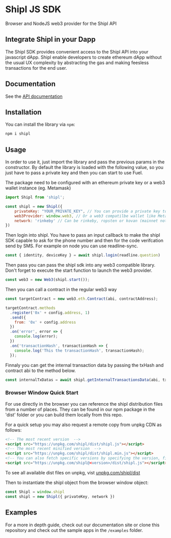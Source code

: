 # Shipl JS SDK

Browser and NodeJS web3 provider for the Shipl API

## Integrate Shipl in your Dapp

The Shipl SDK provides convenient access to the Shipl API into your javascript dApp.
Shipl enable developers to create ethereum dApp without the usual UX complexity by abstracting the gas and making feesless transactions for the end user.

## Documentation
See the [API documentation]('https://docs.shipl.co')

## Installation

You can install the library via `npm`:

```javascript
npm i shipl
```

## Usage

In order to use it, just import the library and pass the previous params in the constructor.
By default the library is loaded with the following value, so you just have to pass a private key and then you can start to use Fuel.

The package need to be configured with an ethereum private key or a web3 wallet instance (eg. Metamask)

```javascript
import Shipl from 'shipl';

const shipl = new Shipl({
	privateKey: "YOUR_PRIVATE_KEY", // You can provide a private key to shipl
	web3Provider: window.web3, // Or a web3 compatilbe wallet like Metamask
	network: 'rinkeby' // Can be rinkeby, ropsten or kovan (mainnet not available yet)
})
```

Then login into shipl. You have to pass an input callback to make the shipl SDK capable to ask for the phone number and then for the code verifcation send by SMS. For example on node you can use readline-sync. 

```javascript
const { identity, deviceKey } = await shipl.login(readline.question)
```

Then pass you can pass the shipl sdk into any web3 compatible library. Don't forget to execute the start function to launch the web3 provider.

```javascript
const web3 = new Web3(shipl.start());
```
Then you can call a contract in the regular web3 way

```javascript
const targetContract = new web3.eth.Contract(abi, contractAddress);

targetContract.methods
  .register('0x' + config.address, 1)
  .send({
    from: '0x' + config.address
  })
  .on('error', error => {
    console.log(error);
  })
  .on('transactionHash', transactionHash => {
    console.log('This the transactionHash', transactionHash);
  });
```

Finnaly you can get the internal transaction data by passing the txHash and contract abi to the method below.

```javascript
const internalTxDatas = await shipl.getInternalTransactionsData(abi, txHash)
```

### Browser Window Quick Start

For use directly in the browser you can reference the shipl distribution files from a number of places. They can be found in our npm package in the 'dist' folder or you can build them locally from this repo.

For a quick setup you may also request a remote copy from unpkg CDN as follows:

```html
<!-- The most recent version  -->
<script src="https://unpkg.com/shipl/dist/shipl.js"></script>
<!-- The most recent minified version  -->
<script src="https://unpkg.com/shipl/dist/shipl.min.js"></script>
<!-- You can also fetch specific versions by specifying the version, files names may differ for past versions -->
<script src="https://unpkg.com/shipl@<version>/dist/shipl.js"></script>
```

To see all available dist files on unpkg, vist [unpkg.com/shipl/dist](https://unpkg.com/shipl/dist)

Then to instantiate the shipl object from the browser window object:

```javascript
const Shipl = window.shipl
const shipl = new Shipl({ privateKey, network })
```

## Examples

For a more in depth guide, check out our documentation site or clone this repository and check out the sample apps in the `/examples` folder.
